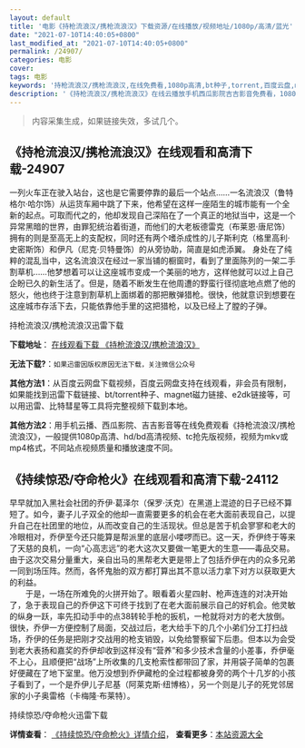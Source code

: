 ```yaml
---
layout: default
title: '电影《持枪流浪汉/携枪流浪汉》下载资源/在线播放/视频地址/1080p/高清/蓝光'
date: "2021-07-10T14:40:05+0800"
last_modified_at: "2021-07-10T14:40:05+0800"
permalink: /24907/
categories: 电影
cover:
tags: 电影
keywords: '持枪流浪汉/携枪流浪汉,在线免费看,1080p高清,bt种子,torrent,百度云盘,magnet,磁力链,迅雷下载资源'
description: '《持枪流浪汉/携枪流浪汉》在线云播放手机西瓜影院吉吉影音免费看，1080p高清bd/hd未删减完整版和tc抢先枪版，mkv/mp4格式，附带bt/torrent种子、magnet/磁力链、百度云盘、网盘资源迅雷下载链接'
---
```


>内容采集生成，如果链接失效，多试几个。


## 《持枪流浪汉/携枪流浪汉》在线观看和高清下载-24907

一列火车正在驶入站台，这也是它需要停靠的最后一个站点&hellip;…一名流浪汉（鲁特格尔&middot;哈尔饰）从运货车厢中跳了下来，他希望在这样一座陌生的城市能有一个全新的起点。可取而代之的，他却发现自己深陷在了一个真正的地狱当中，这是一个异常黑暗的世界，由罪犯统治着街道，而他们的大老板德雷克（布莱恩&middot;唐尼饰）拥有的则是至高无上的支配权，同时还有两个嗜杀成性的儿子斯利克（格里高利·史密斯饰）和伊凡（尼克&middot;贝特曼饰）的从旁协助，简直是如虎添翼。 身处在了纯粹的混乱当中，这名流浪汉在经过一家当铺的橱窗时，看到了里面陈列的一架二手割草机……他梦想着可以让这座城市变成一个美丽的地方，这样他就可以过上自己企盼已久的新生活了。但是，随着不断发生在他周遭的野蛮行径彻底地点燃了他的怒火，他也终于注意到割草机上面绑着的那把散弹猎枪。很快，他就意识到想要在这座城市存活下去，只能依靠他手里的这把猎枪，以及已经上了膛的子弹。


持枪流浪汉/携枪流浪汉迅雷下载

**下载地址**： [在线观看下载 《持枪流浪汉/携枪流浪汉》](https://www.993dy.com//vod-detail-id-23259.html) 


**无法下载?**：`如果迅雷因版权原因无法下载，关注微信公众号 `

**其他方法1**：从百度云网盘下载视频，百度云网盘支持在线观看，非会员有限制，如果能找到迅雷下载链接、bt/torrent种子、magnet磁力链接、e2dk链接等，可以用迅雷、比特彗星等工具将完整视频下载到本地。

**其他方法2**：用手机云播、西瓜影院、吉吉影音等在线免费观看《持枪流浪汉/携枪流浪汉》，一般提供1080p高清、hd/bd高清视频、tc抢先版视频，视频为mkv或mp4格式，不同站点视频质量和播放速度不同。


## 《持续惊恐/夺命枪火》在线观看和高清下载-24112

早早就加入黑社会社团的乔伊·葛泽尔（保罗·沃克）在黑道上混迹的日子已经不算短了。如今，妻子儿子双全的他却一直需要更多的机会在老大面前表现自己，以提升自己在社团里的地位，从而改变自己的生活现状。但总是苦于机会寥寥和老大的冷眼相对，乔伊至今还只能算是帮派里的底层小喽啰而已。这一天，乔伊终于等来了天慈的良机，一向“心高志远”的老大这次又要做一笔更大的生意——毒品交易。由于这次交易分量重大，亲自出马的黑帮老大更是带上了包括乔伊在内的众多兄弟一同到场压阵。然而，各怀鬼胎的双方都打算出其不意以活力拿下对方以获取更大的利益。<br />　　于是，一场在所难免的火拼开始了。眼看着火星四射、枪声连连的对决开始了，急于表现自己的乔伊这下可终于找到了在老大面前展示自己的好机会。他灵敏的纵身一跃，率先扣动手中的点38转轮手枪的扳机，一枪就将对方的老大放倒。很快，乔伊一方便控制了局面，交战过后，老大给手下的几个小弟们分工打扫战场，乔伊的任务是把刚才交战用的枪支销毁，以免给警察留下后患。但本以为会受到老大表扬和嘉奖的乔伊却收到这样没有“营养”和多少技术含量的小差事，乔伊毫不上心，且顺便把“战场”上所收集的几支枪索性都带回了家，并用袋子简单的包裹好便藏在了地下室里。他万没想到乔伊藏枪的全过程都被身旁的两个十几岁的小孩子看到了，一个是乔伊儿子尼基（阿莱克斯·纽博格），另一个则是儿子的死党邻居家的小子奥雷格（卡梅隆·布莱特）。</p>


持续惊恐/夺命枪火迅雷下载

**详情查看**： [《持续惊恐/夺命枪火》详情介绍](/movie/24112/)， **查看更多**：[本站资源大全](/movie/t/all/)

